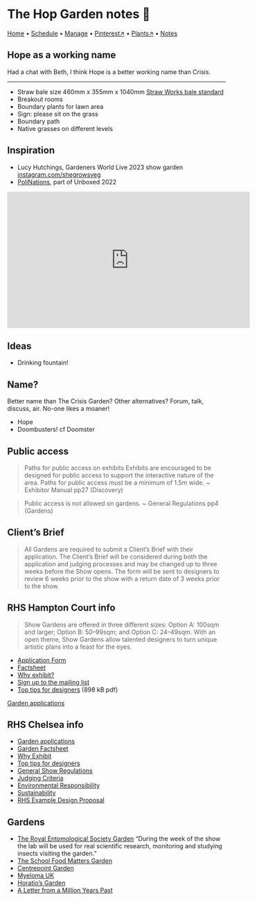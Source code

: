 # The Hop Garden notes 📝

[Home](https://grwd.uk/hope/) • [Schedule](https://grwd.uk/hope/schedule) • [Manage](https://grwd.uk/hope/manage) • [Pinterest↗](https://pinterest.co.uk/NatureWorksGarden/hope) • [Plants↗](https://bit.ly/hope-plants) • [Notes](https://grwd.uk/hope/notes)

## Hope as a working name

Had a chat with Beth, I think Hope is a better working name than Crisis.

---

* Straw bale size 460mm x 355mm x 1040mm [Straw Works bale standard](https://strawworks.co.uk/resources/bale-standard/)
* Breakout rooms
* Boundary plants for lawn area
* Sign: please sit on the grass
* Boundary path
* Native grasses on different levels

## Inspiration

* Lucy Hutchings, Gardeners World Live 2023 show garden [instagram.com/shegrowsveg](https://instagram.com/shegrowsveg)
* [PoliNations](https://unboxed2022.uk/polinations), part of Unboxed 2022 

<iframe width="560" height="315" src="https://www.youtube.com/embed/bU4moAoFMVU" title="YouTube video player" frameborder="0" allow="accelerometer; autoplay; clipboard-write; encrypted-media; gyroscope; picture-in-picture; web-share" allowfullscreen></iframe>

## Ideas

* Drinking fountain!

## Name?

Better name than The Crisis Garden? Other alternatives? Forum, talk, discuss, air. No-one likes a moaner!

* Hope
* Doombusters! cf Doomster


## Public access

> Paths for public access on exhibits
> Exhibits are encouraged to be designed for public access to support the interactive nature of the area. Paths for public access must be a minimum of 1.5m wide.
~ Exhibitor Manual pp27 (Discovery)

> Public access is not allowed on gardens.
~ General Regulations pp4 (Gardens)

## Client’s Brief

> All Gardens are required to submit a Client’s Brief with their application. The Client’s Brief will be considered during both the application and judging processes and may be changed up to three weeks before the Show opens. The form will be sent to designers to review 6 weeks prior to the show with a return date of 3 weeks prior to the show. 

## RHS Hampton Court info

> Show Gardens are offered in three different sizes: Option A: 100sqm and larger; Option B: 50–99sqm; and Option C: 24–49sqm. With an open theme, Show Gardens allow talented designers to turn unique artistic plans into a feast for the eyes.
 
* [Application Form](https://rhsforms.formstack.com/forms/hc24gardens)
* [Factsheet](https://view.publitas.com/rhs-2/hc24-gardens-factsheet/page/1)
* [Why exhibit?](https://view.publitas.com/rhs-2/hc24-gardens-why-exhibit/page/1)
* [Sign up to the mailing list](https://emails.rhs.org.uk/p/7DBX-1GC/exhibitorhampton)
* [Top tips for designers](https://www.rhs.org.uk/shows-events/pdf/top-tips-for-designers.pdf) (898 kB pdf)

[Garden applications](https://www.rhs.org.uk/shows-events/exhibit-at-a-show/garden-applications)

## RHS Chelsea info

* [Garden applications](https://www.rhs.org.uk/shows-events/exhibit-at-a-show/garden-applications)
* [Garden Factsheet](https://view.publitas.com/rhs-2/cfs24-gardens-factsheet)
* [Why Exhibit](https://view.publitas.com/rhs-2/cfs24-gardens-why-exhibit-guide)
* [Top tips for designers](https://www.rhs.org.uk/shows-events/pdf/top-tips-for-designers.pdf)
* [General Show Regulations](https://view.publitas.com/rhs-2/cfs23-general-regulations)
* [Judging Criteria](https://view.publitas.com/rhs-2/cfs23-exhibitor-manual/page/21)
* [Environmental Responsibility](https://view.publitas.com/rhs-2/cfs23-exhibitor-manual/page/29)
* [Sustainability](https://view.publitas.com/rhs-2/cfs23-exhibitor-manual/page/82)
* [RHS Example Design Proposal](https://view.publitas.com/rhs-2/rhs-example-design-proposal)

## Gardens

* [The Royal Entomological Society Garden](https://www.shootgardening.com/articles/the-royal-entomological-society-garden) “During the week of the show the lab will be used for real scientific research, monitoring and studying insects visiting the garden.”
* [The School Food Matters Garden](https://www.rhs.org.uk/shows-events/rhs-chelsea-flower-show/Gardens/2023/school-food-matters-garden)
* [Centrepoint Garden](https://www.shootgardening.com/articles/centrepoint-garden)
* [Myeloma UK](https://www.rhs.org.uk/shows-events/rhs-chelsea-flower-show/Gardens/2023/myeloma-uk-garden-a-life-worth-living)
* [Horatio’s Garden](https://www.rhs.org.uk/shows-events/rhs-chelsea-flower-show/Gardens/2023/horatios-garden)
* [A Letter from a Million Years Past](https://www.rhs.org.uk/shows-events/rhs-chelsea-flower-show/Gardens/2023/letter-from-million-years-past)
